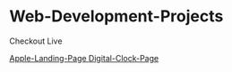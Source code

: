 # Web-Development-Projects

Checkout Live

[Apple-Landing-Page ](https://suryanavv.github.io/apple-landing-page/)
[Digital-Clock-Page ](https://suryanavv.github.io/digital-clock/)
